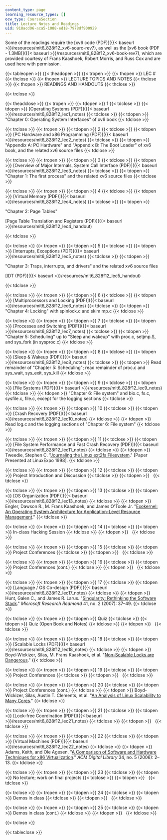 ```yaml
---
content_type: page
learning_resource_types: []
ocw_type: CourseSection
title: Lecture Notes and Readings
uid: 918acd06-aca5-1088-ed18-7978df900929
---
```


Some of the readings require the [xv6 code (PDF)]({{< baseurl >}}/resources/mit6_828f12_xv6-sourc-rev7), as well as the [xv6 book (PDF - 1.3MB)]({{< baseurl >}}/resources/mit6_828f12_xv6-book-rev7), which are provided courtesy of Frans Kaashoek, Robert Morris, and Russ Cox and are used here with permission.

{{< tableopen >}}
{{< theadopen >}}
{{< tropen >}}
{{< thopen >}}
LEC #
{{< thclose >}}
{{< thopen >}}
LECTURE TOPICS AND NOTES
{{< thclose >}}
{{< thopen >}}
READINGS AND HANDOUTS
{{< thclose >}}

{{< trclose >}}

{{< theadclose >}}
{{< tropen >}}
{{< tdopen >}}
1
{{< tdclose >}}
{{< tdopen >}}
[Operating Systems (PDF)]({{< baseurl >}}/resources/mit6_828f12_lec1_notes)
{{< tdclose >}}
{{< tdopen >}}
"Chapter 0: Operating System Interfaces" of xv6 book
{{< tdclose >}}

{{< trclose >}}
{{< tropen >}}
{{< tdopen >}}
2
{{< tdclose >}}
{{< tdopen >}}
[PC Hardware and x86 Programming (PDF)]({{< baseurl >}}/resources/mit6_828f12_lec2_notes)
{{< tdclose >}}
{{< tdopen >}}
"Appendix A: PC Hardware" and "Appendix B: The Boot Loader" of xv6 book, and the related xv6 source files
{{< tdclose >}}

{{< trclose >}}
{{< tropen >}}
{{< tdopen >}}
3
{{< tdclose >}}
{{< tdopen >}}
[Overview of Major Internals, System Call Interface (PDF)]({{< baseurl >}}/resources/mit6_828f12_lec3_notes)
{{< tdclose >}}
{{< tdopen >}}
"Chapter 1: The first process" and the related xv6 source files
{{< tdclose >}}

{{< trclose >}}
{{< tropen >}}
{{< tdopen >}}
4
{{< tdclose >}}
{{< tdopen >}}
[Virtual Memory (PDF)]({{< baseurl >}}/resources/mit6_828f12_lec4_notes)
{{< tdclose >}}
{{< tdopen >}}


"Chapter 2: Page Tables"

[Page Table Translation and Registers (PDF)]({{< baseurl >}}/resources/mit6_828f12_lec4_handout)


{{< tdclose >}}

{{< trclose >}}
{{< tropen >}}
{{< tdopen >}}
5
{{< tdclose >}}
{{< tdopen >}}
[Interrupts, Exceptions (PDF)]({{< baseurl >}}/resources/mit6_828f12_lec5_notes)
{{< tdclose >}}
{{< tdopen >}}


"Chapter 3: Traps, interrupts, and drivers" and the related xv6 source files

[IDT (PDF)]({{< baseurl >}}/resources/mit6_828f12_lec5_handout)


{{< tdclose >}}

{{< trclose >}}
{{< tropen >}}
{{< tdopen >}}
6
{{< tdclose >}}
{{< tdopen >}}
[Multiprocessors and Locking (PDF)]({{< baseurl >}}/resources/mit6_828f12_lec6_notes)
{{< tdclose >}}
{{< tdopen >}}
"Chapter 4: Locking" with spinlock.c and skim mp.c
{{< tdclose >}}

{{< trclose >}}
{{< tropen >}}
{{< tdopen >}}
7
{{< tdclose >}}
{{< tdopen >}}
[Processes and Switching (PDF)]({{< baseurl >}}/resources/mit6_828f12_lec7_notes)
{{< tdclose >}}
{{< tdopen >}}
"Chapter 5: Scheduling" up to "Sleep and wakeup" with proc.c, setjmp.S, and sys\_fork (in sysproc.c)
{{< tdclose >}}

{{< trclose >}}
{{< tropen >}}
{{< tdopen >}}
8
{{< tdclose >}}
{{< tdopen >}}
[Sleep & Wakeup (PDF)]({{< baseurl >}}/resources/mit6_828f12_lec8_notes)
{{< tdclose >}}
{{< tdopen >}}
Read remainder of "Chapter 5: Scheduling"; read remainder of proc.c and sys\_wait, sys\_exit, sys\_kill
{{< tdclose >}}

{{< trclose >}}
{{< tropen >}}
{{< tdopen >}}
9
{{< tdclose >}}
{{< tdopen >}}
[File Systems (PDF)]({{< baseurl >}}/resources/mit6_828f12_lec9_notes)
{{< tdclose >}}
{{< tdopen >}}
"Chapter 6: File system" and bio.c, fs.c, sysfile.c, file.c, except for the logging sections
{{< tdclose >}}

{{< trclose >}}
{{< tropen >}}
{{< tdopen >}}
10
{{< tdclose >}}
{{< tdopen >}}
[Crash Recovery (PDF)]({{< baseurl >}}/resources/mit6_828f12_lec10_notes)
{{< tdclose >}}
{{< tdopen >}}
Read log.c and the logging sections of "Chapter 6: File system"
{{< tdclose >}}

{{< trclose >}}
{{< tropen >}}
{{< tdopen >}}
11
{{< tdclose >}}
{{< tdopen >}}
[File System Performance and Fast Crash Recovery (PDF)]({{< baseurl >}}/resources/mit6_828f12_lec11_notes)
{{< tdclose >}}
{{< tdopen >}}
Tweedie, Stephen C. "[Journaling the Linux ext2fs Filesystem](http://citeseerx.ist.psu.edu/viewdoc/summary?doi=10.1.1.307.9137)." \[Paper Presented at LinuxExpo 1998\].
{{< tdclose >}}

{{< trclose >}}
{{< tropen >}}
{{< tdopen >}}
12
{{< tdclose >}}
{{< tdopen >}}
Project Introduction and Discussion
{{< tdclose >}}
{{< tdopen >}}
 
{{< tdclose >}}

{{< trclose >}}
{{< tropen >}}
{{< tdopen >}}
13
{{< tdclose >}}
{{< tdopen >}}
[OS Organization (PDF)]({{< baseurl >}}/resources/mit6_828f12_lec13_notes)
{{< tdclose >}}
{{< tdopen >}}
Engler, Dawson R., M. Frans Kaashoek, and James O'Toole Jr. "[Exokernel: An Operating System Architecture for Application-Level Resource Management](http://citeseerx.ist.psu.edu/viewdoc/summary?doi=10.1.1.52.2893)."
{{< tdclose >}}

{{< trclose >}}
{{< tropen >}}
{{< tdopen >}}
14
{{< tdclose >}}
{{< tdopen >}}
In-class Hacking Session
{{< tdclose >}}
{{< tdopen >}}
 
{{< tdclose >}}

{{< trclose >}}
{{< tropen >}}
{{< tdopen >}}
15
{{< tdclose >}}
{{< tdopen >}}
Project Conferences
{{< tdclose >}}
{{< tdopen >}}
 
{{< tdclose >}}

{{< trclose >}}
{{< tropen >}}
{{< tdopen >}}
16
{{< tdclose >}}
{{< tdopen >}}
Project Conferences (cont.)
{{< tdclose >}}
{{< tdopen >}}
 
{{< tdclose >}}

{{< trclose >}}
{{< tropen >}}
{{< tdopen >}}
17
{{< tdclose >}}
{{< tdopen >}}
[Language / OS Co-design (PDF)]({{< baseurl >}}/resources/mit6_828f12_lec17_notes)
{{< tdclose >}}
{{< tdopen >}}
Hunt, Galen C., and James R. Larus. "[Singularity: Rethinking the Software Stack](http://dx.doi.org/10.1145/1243418.1243424)." _Microsoft Research Redmond_ 41, no. 2 (2007): 37–49.
{{< tdclose >}}

{{< trclose >}}
{{< tropen >}}
{{< tdopen >}}
Quiz
{{< tdclose >}}
{{< tdopen >}}
Quiz (Open Book and Notes)
{{< tdclose >}}
{{< tdopen >}}
 
{{< tdclose >}}

{{< trclose >}}
{{< tropen >}}
{{< tdopen >}}
18
{{< tdclose >}}
{{< tdopen >}}
[Scalable Locks (PDF)]({{< baseurl >}}/resources/mit6_828f12_lec18_notes)
{{< tdclose >}}
{{< tdopen >}}
Boyd-Wickizer, Silas, M. Frans Kaashoek, et al. "[Non-Scalable Locks are Dangerous](http://citeseerx.ist.psu.edu/viewdoc/summary?doi=10.1.1.261.196)."
{{< tdclose >}}

{{< trclose >}}
{{< tropen >}}
{{< tdopen >}}
19
{{< tdclose >}}
{{< tdopen >}}
Project Conferences
{{< tdclose >}}
{{< tdopen >}}
 
{{< tdclose >}}

{{< trclose >}}
{{< tropen >}}
{{< tdopen >}}
20
{{< tdclose >}}
{{< tdopen >}}
Project Conferences (cont.)
{{< tdclose >}}
{{< tdopen >}}
Boyd-Wickizer, Silas, Austin T. Clements, et al. "[An Analysis of Linux Scalability to Many Cores](http://citeseerx.ist.psu.edu/viewdoc/summary?doi=10.1.1.174.5191)."
{{< tdclose >}}

{{< trclose >}}
{{< tropen >}}
{{< tdopen >}}
21
{{< tdclose >}}
{{< tdopen >}}
[Lock-free Coordination (PDF)]({{< baseurl >}}/resources/mit6_828f12_lec21_notes)
{{< tdclose >}}
{{< tdopen >}}
 
{{< tdclose >}}

{{< trclose >}}
{{< tropen >}}
{{< tdopen >}}
22
{{< tdclose >}}
{{< tdopen >}}
[Virtual Machines (PDF)]({{< baseurl >}}/resources/mit6_828f12_lec22_notes)
{{< tdclose >}}
{{< tdopen >}}
Adams, Keith, and Ole Agesen. "[A Comparison of Software and Hardware Techniques for x86 Virtualization](http://dx.doi.org/10.1145/1168857.1168860)." _ACM Digital Library_ 34, no. 5 (2006): 2–13.
{{< tdclose >}}

{{< trclose >}}
{{< tropen >}}
{{< tdopen >}}
23
{{< tdclose >}}
{{< tdopen >}}
No lecture; work on final projects
{{< tdclose >}}
{{< tdopen >}}
 
{{< tdclose >}}

{{< trclose >}}
{{< tropen >}}
{{< tdopen >}}
24
{{< tdclose >}}
{{< tdopen >}}
Demos in class
{{< tdclose >}}
{{< tdopen >}}
 
{{< tdclose >}}

{{< trclose >}}
{{< tropen >}}
{{< tdopen >}}
25
{{< tdclose >}}
{{< tdopen >}}
Demos in class (cont.)
{{< tdclose >}}
{{< tdopen >}}
 
{{< tdclose >}}

{{< trclose >}}

{{< tableclose >}}